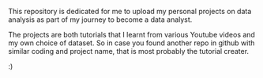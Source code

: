 This repository is dedicated for me to upload my personal projects on data analysis as part of my journey to become a data analyst.

The projects are both tutorials that I learnt from various Youtube videos and my own choice of dataset. So in case you found another repo in github with similar coding and project name,
that is most probably the tutorial creater.

:)

